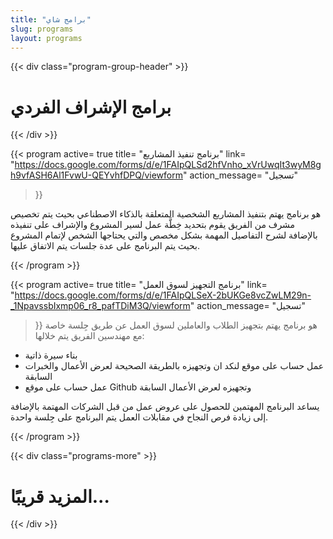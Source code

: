 ```yaml
---
title: "برامج شاي"
slug: programs
layout: programs
---
```


{{< div class="program-group-header" >}}
# برامج الإشراف الفردي 
{{< /div >}}

{{< program
    active= true
    title= "برنامج تنفيذ المشاريع"
    link= "https://docs.google.com/forms/d/e/1FAIpQLSd2hfVnho_xVrUwqIt3wyM8gh9vfASH6Al1FvwU-QEYvhfDPQ/viewform"
    action_message= "تسجيل"
>}}

هو برنامج يهتم بتنفيذ المشاريع الشخصية المتعلقة بالذكاء الاصطناعي بحيث يتم تخصيص مشرف من الفريق يقوم بتحديد خِطَّة عمل لسير المشروع والإشراف على تنفيذه بالإضافة لشرح التفاصيل المهمة بشكل مخصص والتي يحتاجها الشخص لإتمام المشروع
بحيث يتم البرنامج على عدة جلسات يتم الاتفاق عليها.

{{< /program >}}

{{< program
    active= true
    title= "برنامج التجهيز لسوق العمل"
    link= "https://docs.google.com/forms/d/e/1FAIpQLSeX-2bUKGe8vcZwLM29n-_1NpavssbIxmp06_r8_pafTDiM3Q/viewform"
    action_message= "تسجيل"
>}}
هو برنامج يهتم بتجهيز الطلاب والعاملين لسوق العمل عن طريق جِلسة خاصة مع مهندسين الفريق يتم خلالها:
- بناء سيرة ذاتية
- عمل حساب على موقع لنكد ان وتجهيزه بالطريقة الصحيحة لعرض الأعمال والخبرات السابقة
- عمل حساب على موقع Github وتجهيزه لعرض الأعمال السابقة

يساعد البرنامج المهتمين للحصول على عروض عمل من قبل الشركات المهتمة بالإضافة إلى زيادة فرص النجاح في مقابلات العمل
يتم البرنامج على جِلسة واحدة.

{{< /program >}}


{{< div class="programs-more" >}}
# المزيد قريبًا...
{{< /div >}}